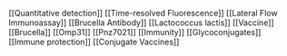 [[Quantitative detection]]
[[Time-resolved Fluorescence]]
[[Lateral Flow Immunoassay]]
[[Brucella Antibody]]
[[Lactococcus lactis]]
[[Vaccine]]
[[Brucella]]
[[Omp31]]
[[Pnz7021]]
[[Immunity]]
[[Glycoconjugates]]
[[Immune protection]]
[[Conjugate Vaccines]]

